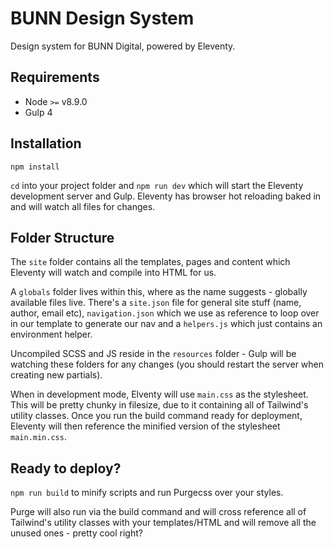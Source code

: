 # BUNN Design System

Design system for BUNN Digital, powered by Eleventy.

## Requirements

* Node `>=` v8.9.0
* Gulp 4

## Installation

```
npm install
```

`cd` into your project folder and `npm run dev` which will start the Eleventy development server and Gulp. Eleventy has browser hot reloading baked in and will watch all files for changes.


## Folder Structure

The `site` folder contains all the templates, pages and content which Eleventy will watch and compile into HTML for us.

A `globals` folder lives within this, where as the name suggests - globally available files live. There's a `site.json` file for general site stuff (name, author, email etc), `navigation.json` which we use as reference to loop over in our template to generate our nav and a `helpers.js` which just contains an environment helper.

Uncompiled SCSS and JS reside in the `resources` folder - Gulp will be watching these folders for any changes (you should restart the server when creating new partials).

When in development mode, Elventy will use `main.css` as the stylesheet. This will be pretty chunky in filesize, due to it containing all of Tailwind's utility classes. Once you run the build command ready for deployment, Eleventy will then reference the minified version of the stylesheet `main.min.css`.

## Ready to deploy?

`npm run build` to minify scripts and run Purgecss over your styles.

Purge will also run via the build command and will cross reference all of Tailwind's utility classes with your templates/HTML and will remove all the unused ones - pretty cool right?
